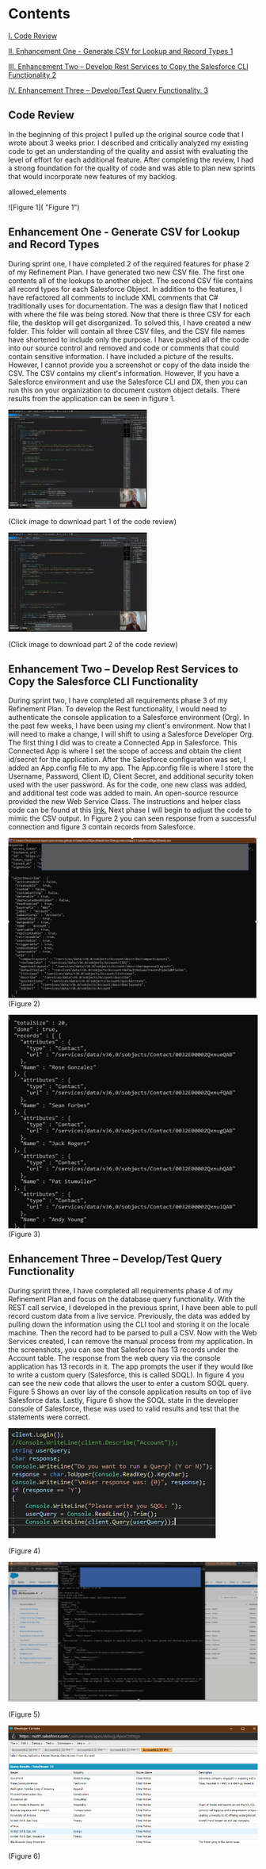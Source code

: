 # Contents

[I. Code Review](#enhancement-one---generate-csv-for-lookup-and-record-types)

[II. Enhancement One - Generate CSV for Lookup and Record Types
1](#enhancement-one---generate-csv-for-lookup-and-record-types)

[III. Enhancement Two – Develop Rest Services to Copy the Salesforce CLI
Functionality
2](#enhancement-two-develop-rest-services-to-copy-the-salesforce-cli-functionality)

[IV. Enhancement Three – Develop/Test Query Functionality.
3](#enhancement-three-developtest-query-functionality.)

## Code Review

In the beginning of this project I pulled up the original source code that I wrote about 3 weeks prior. I described and critically analyzed my existing code to get an understanding of the quality and assist with evaluating the level of effort for each additional feature. After completing the review, I had a strong foundation for the quality of code and was able to plan new sprints that would incorporate new features of my backlog.

allowed_elements

![Figure 1]( "Figure 1")

## Enhancement One - Generate CSV for Lookup and Record Types

During sprint one, I have completed 2 of the required features for phase
2 of my Refinement Plan. I have generated two new CSV file. The first
one contents all of the lookups to another object. The second CSV file
contains all record types for each Salesforce Object. In addition to the
features, I have refactored all comments to include XML comments that
C\# traditionally uses for documentation. The was a design flaw that I
noticed with where the file was being stored. Now that there is three
CSV for each file, the desktop will get disorganized. To solved this, I
have created a new folder. This folder will contain all three CSV files,
and the CSV file names have shortened to include only the purpose. I
have pushed all of the code into our source control and removed and code
or comments that could contain sensitive information. I have included a
picture of the results. However, I cannot provide you a screenshot or
copy of the data inside the CSV. The CSV contains my client's
information. However, If you have a Salesforce environment and use the
Salesforce CLI and DX, then you can run this on your organization to
document custom object details. There results from the application can
be seen in figure 1.

[ <img src="media/Video1Thumbnail.png" height="200" width="280"> ](https://github.com/usmcmckee/usmcmckee.github.io/blob/master/media/CodereviewChrisMcKeeP1.mp4?raw=true "Code Review Video 1 Download" )

(Click image to download part 1 of the code review)

[ <img src="media/Video2Thumbnail.png" height="200" width="280"> ](https://github.com/usmcmckee/usmcmckee.github.io/blob/master/media/CodereviewChrisMcKeeP2.mp4?raw=true "Code Review Video 2 Download" )

(Click image to download part 2 of the code review)

## Enhancement Two – Develop Rest Services to Copy the Salesforce CLI Functionality

During sprint two, I have completed all requirements phase 3 of my
Refinement Plan. To develop the Rest functionality, I would need to
authenticate the console application to a Salesforce environment (Org).
In the past few weeks, I have been using my client's environment. Now
that I will need to make a change, I will shift to using a Salesforce
Developer Org. The first thing I did was to create a Connected App in
Salesforce. This Connected App is where I set the scope of access and
obtain the client id/secret for the application. After the Salesforce
configuration was set, I added an App.config file to my app. The
App.config file is where I store the Username, Password, Client ID,
Client Secret, and additional security token used with the user
password. As for the code, one new class was added, and additional test
code was added to main. An open-source resource provided the new Web
Service Class. The instructions and helper class code can be found at
this
[link.](https://blog.mkorman.uk/integrating-net-and-salesforce-part-1-rest-api/)
Next phase I will begin to adjust the code to mimic the CSV output. In
Figure 2 you can seen response from a successful connection and figure 3
contain records from Salesforce.

![Figure 2](media/image2.png "Figure 2")
(Figure 2)

![Figure 3](media/image3.png "Figure 3")
(Figure 3)

## Enhancement Three – Develop/Test Query Functionality

During sprint three, I have completed all requirements phase 4 of my
Refinement Plan and focus on the database query functionality. With the
REST call service, I developed in the previous sprint, I have been able
to pull record custom data from a live service. Previously, the data was
added by pulling down the information using the CLI tool and storing it
on the locale machine. Then the record had to be parsed to pull a CSV.
Now with the Web Services created, I can remove the manual process from
my application. In the screenshots, you can see that Salesforce has 13
records under the Account table. The response from the web query via the
console application has 13 records in it. The app prompts the user if
they would like to write a custom query (Salesforce, this is called
SOQL). In figure 4 you can see the new code that allows the user to
enter a custom SOQL query. Figure 5 Shows an over lay of the console
application results on top of live Salesforce data. Lastly, Figure 6
show the SOQL state in the developer console of Salesforce, these was
used to valid results and test that the statements were correct.

![Figure 4](media/image4.png "Figure 4")

(Figure 4)

![Figure 5](media/image5.png "Figure 5")

(Figure 5)

![Figure 6](media/image6.png "Figure 6")

(Figure 6)
